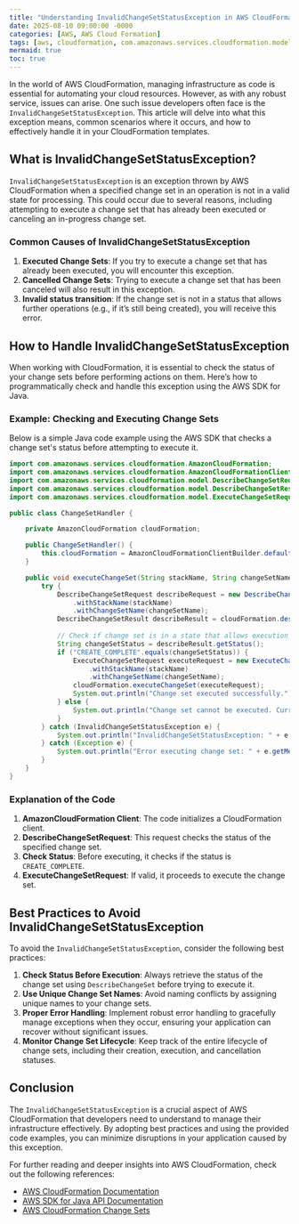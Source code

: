 ```yaml
---
title: "Understanding InvalidChangeSetStatusException in AWS CloudFormation"
date: 2025-08-10 09:00:00 -0000
categories: [AWS, AWS Cloud Formation]
tags: [aws, cloudformation, com.amazonaws.services.cloudformation.model]
mermaid: true
toc: true
---
```



In the world of AWS CloudFormation, managing infrastructure as code is essential for automating your cloud resources. However, as with any robust service, issues can arise. One such issue developers often face is the `InvalidChangeSetStatusException`. This article will delve into what this exception means, common scenarios where it occurs, and how to effectively handle it in your CloudFormation templates. 

## What is InvalidChangeSetStatusException?

`InvalidChangeSetStatusException` is an exception thrown by AWS CloudFormation when a specified change set in an operation is not in a valid state for processing. This could occur due to several reasons, including attempting to execute a change set that has already been executed or canceling an in-progress change set.

### Common Causes of InvalidChangeSetStatusException

1. **Executed Change Sets**: If you try to execute a change set that has already been executed, you will encounter this exception.
2. **Cancelled Change Sets**: Trying to execute a change set that has been canceled will also result in this exception.
3. **Invalid status transition**: If the change set is not in a status that allows further operations (e.g., if it’s still being created), you will receive this error.

## How to Handle InvalidChangeSetStatusException

When working with CloudFormation, it is essential to check the status of your change sets before performing actions on them. Here’s how to programmatically check and handle this exception using the AWS SDK for Java.

### Example: Checking and Executing Change Sets

Below is a simple Java code example using the AWS SDK that checks a change set's status before attempting to execute it.

```java
import com.amazonaws.services.cloudformation.AmazonCloudFormation;
import com.amazonaws.services.cloudformation.AmazonCloudFormationClientBuilder;
import com.amazonaws.services.cloudformation.model.DescribeChangeSetRequest;
import com.amazonaws.services.cloudformation.model.DescribeChangeSetResult;
import com.amazonaws.services.cloudformation.model.ExecuteChangeSetRequest;

public class ChangeSetHandler {

    private AmazonCloudFormation cloudFormation;

    public ChangeSetHandler() {
        this.cloudFormation = AmazonCloudFormationClientBuilder.defaultClient();
    }

    public void executeChangeSet(String stackName, String changeSetName) {
        try {
            DescribeChangeSetRequest describeRequest = new DescribeChangeSetRequest()
                .withStackName(stackName)
                .withChangeSetName(changeSetName);
            DescribeChangeSetResult describeResult = cloudFormation.describeChangeSet(describeRequest);
            
            // Check if change set is in a state that allows execution
            String changeSetStatus = describeResult.getStatus();
            if ("CREATE_COMPLETE".equals(changeSetStatus)) {
                ExecuteChangeSetRequest executeRequest = new ExecuteChangeSetRequest()
                    .withStackName(stackName)
                    .withChangeSetName(changeSetName);
                cloudFormation.executeChangeSet(executeRequest);
                System.out.println("Change set executed successfully.");
            } else {
                System.out.println("Change set cannot be executed. Current status: " + changeSetStatus);
            }
        } catch (InvalidChangeSetStatusException e) {
            System.out.println("InvalidChangeSetStatusException: " + e.getMessage());
        } catch (Exception e) {
            System.out.println("Error executing change set: " + e.getMessage());
        }
    }
}
```

### Explanation of the Code

1. **AmazonCloudFormation Client**: The code initializes a CloudFormation client.
2. **DescribeChangeSetRequest**: This request checks the status of the specified change set.
3. **Check Status**: Before executing, it checks if the status is `CREATE_COMPLETE`.
4. **ExecuteChangeSetRequest**: If valid, it proceeds to execute the change set.

## Best Practices to Avoid InvalidChangeSetStatusException

To avoid the `InvalidChangeSetStatusException`, consider the following best practices:

1. **Check Status Before Execution**: Always retrieve the status of the change set using `DescribeChangeSet` before trying to execute it.
2. **Use Unique Change Set Names**: Avoid naming conflicts by assigning unique names to your change sets.
3. **Proper Error Handling**: Implement robust error handling to gracefully manage exceptions when they occur, ensuring your application can recover without significant issues.
4. **Monitor Change Set Lifecycle**: Keep track of the entire lifecycle of change sets, including their creation, execution, and cancellation statuses.

## Conclusion

The `InvalidChangeSetStatusException` is a crucial aspect of AWS CloudFormation that developers need to understand to manage their infrastructure effectively. By adopting best practices and using the provided code examples, you can minimize disruptions in your application caused by this exception.

For further reading and deeper insights into AWS CloudFormation, check out the following references:

- [AWS CloudFormation Documentation](https://docs.aws.amazon.com/cloudformation/index.html)
- [AWS SDK for Java API Documentation](https://sdk.amazonaws.com/java/api/latest)
- [AWS CloudFormation Change Sets](https://docs.aws.amazon.com/AWSCloudFormation/latest/UserGuide/using-cfn-change-sets.html)
